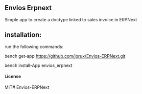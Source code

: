 ## Envios Erpnext

Simple app to create a doctype linked to sales invoice in ERPNext


## installation:
run the following commands:

bench get-app https://github.com/jorux/Envios-ERPNext.git

bench install-App envios_erpnext

#### License

MIT# Envios-ERPNext
